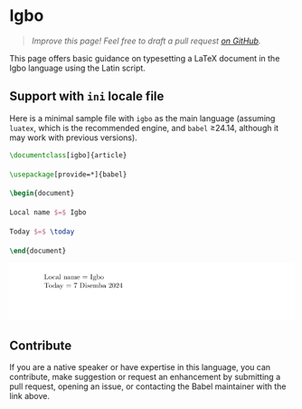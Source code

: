 # Igbo

<blockquote>
  <p><em>Improve this page! Feel free to draft a pull request <a href="https://github.com/latex3/babel/tree/docs/docs">on GitHub</a>.</em></p>
</blockquote>

This page offers basic guidance on typesetting a LaTeX document in the
Igbo language using the Latin script.

## Support with `ini` locale file

Here is a minimal sample file with `igbo` as the main language
(assuming `luatex`, which is the recommended engine, and `babel` ≥24.14,
although it may work with previous versions).

```tex
\documentclass[igbo]{article}

\usepackage[provide=*]{babel}

\begin{document}

Local name $=$ Igbo

Today $=$ \today

\end{document}
```

![](../media/locale-igbo.png)

## Contribute

If you are a native speaker or have expertise in this language, you can
contribute, make suggestion or request an enhancement by submitting a
pull request, opening an issue, or contacting the Babel maintainer with
the link above.